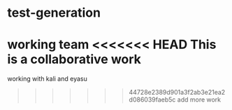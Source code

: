 # test-generation
working team
<<<<<<< HEAD
This is a collaborative work
=======
working with kali and eyasu
>>>>>>> 44728e2389d901a3f2ab3e21ea2d086039faeb5c
add more work
